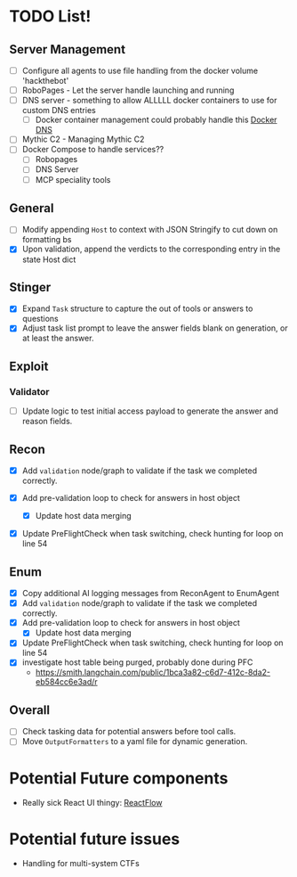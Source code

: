 # TODO List!
## Server Management
* [ ] Configure all agents to use file handling from the docker volume 'hackthebot'
* [ ] RoboPages - Let the server handle launching and running
* [ ] DNS server - something to allow ALLLLL docker containers to use for custom DNS entries
  * [ ] Docker container management could probably handle this [Docker DNS](https://docs.docker.com/engine/network/#dns-services)
* [ ] Mythic C2 - Managing Mythic C2
* [ ] Docker Compose to handle services??
  * [ ] Robopages
  * [ ] DNS Server
  * [ ] MCP speciality tools

## General
* [ ] Modify appending `Host` to context with JSON Stringify to cut down on formatting bs
* [x] Upon validation, append the verdicts to the corresponding entry in the state Host dict

## Stinger
* [x] Expand `Task` structure to capture the out of tools or answers to questions
* [x] Adjust task list prompt to leave the answer fields blank on generation, or at least the answer.

## Exploit
### Validator
* [ ] Update logic to test initial access payload to generate the answer and reason fields.

## Recon
* [x] Add `validation` node/graph to validate if the task we completed correctly.
* [x] Add pre-validation loop to check for answers in host object
  * [x] Update host data merging
* [x] Update PreFlightCheck when task switching, check hunting for loop on line 54


## Enum
* [x] Copy additional AI logging messages from ReconAgent to EnumAgent
* [x] Add `validation` node/graph to validate if the task we completed correctly.
* [x] Add pre-validation loop to check for answers in host object
  * [x] Update host data merging
* [x] Update PreFlightCheck when task switching, check hunting for loop on line 54
* [x] investigate host table being purged, probably done during PFC
  *  https://smith.langchain.com/public/1bca3a82-c6d7-412c-8da2-eb584cc6e3ad/r

## Overall
* [ ] Check tasking data for potential answers before tool calls.
* [ ] Move `OutputFormatters` to a yaml file for dynamic generation.

# Potential Future components
* Really sick React UI thingy: [ReactFlow](https://reactflow.dev/)

# Potential future issues
* Handling for multi-system CTFs
